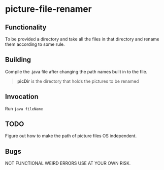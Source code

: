 # picture-file-renamer

## Functionality
To be provided a directory and take all the files in that directory and rename them according to some rule.

## Building
Compile the .java file after changing the path names built in to the file.
> **picDir** is the directory that holds the pictures to be renamed

## Invocation
Run `java fileName`

## TODO
Figure out how to make the path of picture files OS independent.

## Bugs
NOT FUNCTIONAL WEIRD ERRORS USE AT YOUR OWN RISK.
